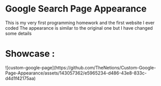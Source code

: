 <h1>Google Search Page Appearance</h1>

This is my very first programming homework and the first website I ever coded
The appearance is similar to the original one but I have changed some details 

<h1>Showcase : </h1>
![custom-google-page](https://github.com/TheNetions/Custom-Google-Page-Appearance/assets/143057362/e5965234-d486-43e8-833c-d4d1f42175aa)
